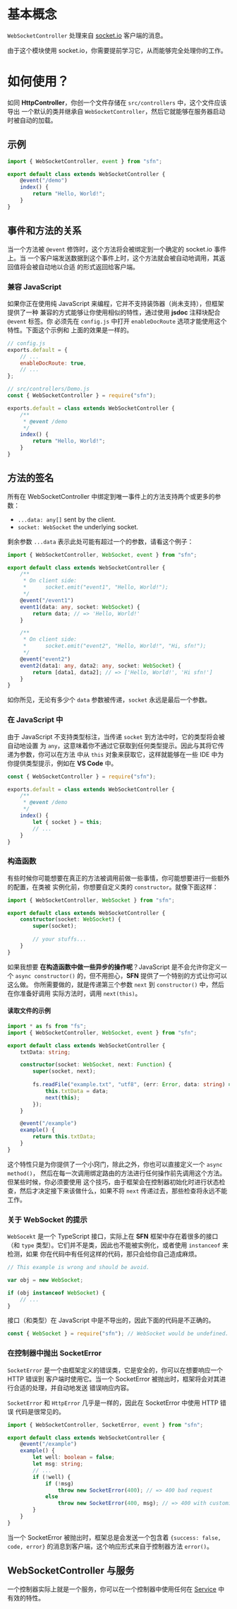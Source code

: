 # 基本概念

`WebSocketController` 处理来自 [socket.io](https://socket.io/) 客户端的消息。

由于这个模块使用 socket.io，你需要提前学习它，从而能够完全处理你的工作。

# 如何使用？

如同 **HttpController**，你创一个文件存储在 `src/controllers` 中，这个文件应该导出
一个默认的类并继承自 `WebSocketController`，然后它就能够在服务器启动时被自动的加载。

## 示例

```typescript
import { WebSocketController, event } from "sfn";

export default class extends WebSocketController {
    @event("/demo")
    index() {
        return "Hello, World!";
    }
}
```

## 事件和方法的关系

当一个方法被 `@event` 修饰时，这个方法将会被绑定到一个确定的 socket.io 事件上。当
一个客户端发送数据到这个事件上时，这个方法就会被自动地调用，其返回值将会被自动地以合适
的形式返回给客户端。

### 兼容 JavaScript

如果你正在使用纯 JavaScript 来编程，它并不支持装饰器（尚未支持），但框架提供了一种
兼容的方式能够让你使用相似的特性，通过使用 **jsdoc** 注释块配合 `@event` 标签。你
必须先在 `config.js` 中打开 `enableDocRoute` 选项才能使用这个特性。下面这个示例和
上面的效果是一样的。

```javascript
// config.js
exports.default = {
    // ...
    enableDocRoute: true,
    // ...
};
```

```javascript
// src/controllers/Demo.js
const { WebSocketController } = require("sfn");

exports.default = class extends WebSocketController {
    /**
     * @event /demo
     */
    index() {
        return "Hello, World!";
    }
}
```

## 方法的签名

所有在 WebSocketController 中绑定到唯一事件上的方法支持两个或更多的参数：

- `...data: any[]` sent by the client.
- `socket: WebSocket` the underlying socket.

剩余参数 `...data` 表示此处可能有超过一个的参数，请看这个例子：

```typescript
import { WebSocketController, WebSocket, event } from "sfn";

export default class extends WebSocketController {
    /**
     * On client side:
     *      socket.emit("event1", "Hello, World!");
     */
    @event("/event1")
    event1(data: any, socket: WebSocket) {
        return data; // => 'Hello, World!'
    }

    /**
     * On client side:
     *      socket.emit("event2", "Hello, World!", "Hi, sfn!");
     */
    @event("event2")
    event2(data1: any, data2: any, socket: WebSocket) {
        return [data1, data2]; // => ['Hello, World!', 'Hi sfn!']
    }
}
```

如你所见，无论有多少个 `data` 参数被传递，`socket` 永远是最后一个参数。

### 在 JavaScript 中

由于 JavaScript 不支持类型标注，当传递 `socket` 到方法中时，它的类型将会被自动地设置
为 `any`，这意味着你不通过它获取到任何类型提示。因此与其将它传递为参数，你可以在方法
中从 `this` 对象来获取它，这样就能够在一些 IDE 中为你提供类型提示，例如在 
**VS Code** 中。

```javascript
const { WebSocketController } = require("sfn");

exports.default = class extends WebSocketController {
    /**
     * @event /demo
     */
    index() {
        let { socket } = this;
        // ...
    }
}
```

### 构造函数

有些时候你可能想要在真正的方法被调用前做一些事情，你可能想要进行一些额外的配置，在类被
实例化前，你想要自定义类的 `constructor`。就像下面这样：

```typescript
import { WebSocketController, WebSocket } from "sfn";

export default class extends WebSocketController {
    constructor(socket: WebSocket) {
        super(socket);
        
        // your stuffs...
    }
}
```

如果我想要 **在构造函数中做一些异步的操作呢**？JavaScript 是不会允许你定义一个 
`async constructor()` 的，但不用担心，**SFN** 提供了一个特别的方式让你可以这么做。
你所需要做的，就是传递第三个参数 `next` 到 `constructor()` 中，然后在你准备好调用
实际方法时，调用 `next(this)`。

#### 读取文件的示例

```typescript
import * as fs from "fs";
import { WebSocketController, WebSocket, event } from "sfn";

export default class extends WebSocketController {
    txtData: string;

    constructor(socket: WebSocket, next: Function) {
        super(socket, next);
        
        fs.readFile("example.txt", "utf8", (err: Error, data: string) => {
            this.txtData = data;
            next(this);
        });
    }

    @event("/example")
    example() {
        return this.txtData;
    }
}
```

这个特性只是为你提供了一个小窍门，除此之外，你也可以直接定义一个 `async method()`，
然后在每一次调用绑定路由的方法进行任何操作前先调用这个方法。但某些时候，你必须要使用
这个技巧，由于框架会在控制器初始化时进行状态检查，然后才决定接下来该做什么，如果不将
`next` 传递过去，那些检查将永远不能工作。

### 关于 WebSocket 的提示

`WebSocekt` 是一个 TypeScript 接口，实际上在 **SFN** 框架中存在着很多的接口（和 
`type` 类型）。它们并不是类，因此也不能被实例化，或者使用 `instanceof` 来检测，如果
你在代码中有任何这样的代码，那只会给你自己造成麻烦。

```typescript
// This example is wrong and should be avoid.

var obj = new WebSocket;

if (obj instanceof WebSocket) {
    // ...
}
```

接口（和类型）在 JavaScript 中是不导出的，因此下面的代码是不正确的。

```javascript
const { WebSocket } = require("sfn"); // WebSocket would be undefined.
```

### 在控制器中抛出 SocketError

`SocketError` 是一个由框架定义的错误类，它是安全的，你可以在想要响应一个 HTTP 错误到
客户端时使用它。当一个 SocketError 被抛出时，框架将会对其进行合适的处理，并自动地发送
错误响应内容。

`SocketError` 和 `HttpError` 几乎是一样的，因此在 SocketError 中使用 HTTP 错误
代码是很常见的。

```typescript
import { WebSocketController, SocketError, event } from "sfn";

export default class extends WebSocketController {
    @event("/example")
    example() {
        let well: boolean = false;
        let msg: string;
        // ...
        if (!well) {
            if (!msg)
                throw new SocketError(400); // => 400 bad request
            else
                throw new SocketError(400, msg); // => 400 with customized message
        }
    }
}
```

当一个 SocketError 被抛出时，框架总是会发送一个包含着 
`{success: false, code, error}` 的消息到客户端，这个响应形式来自于控制器方法
 `error()`。

## WebSocketController 与服务

一个控制器实际上就是一个服务，你可以在一个控制器中使用任何在 [Service](./service) 
中有效的特性。